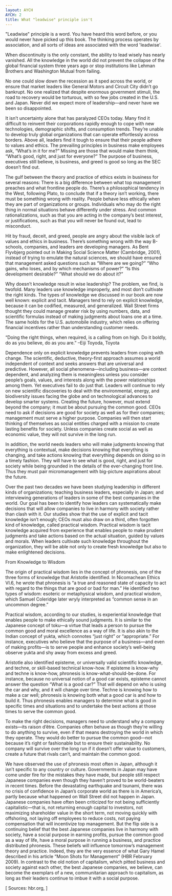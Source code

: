```yaml
---
layout: AYCH
AYCH: 2
title: What "leadwise" principle isn't
---
```


"Leadwise" principle is a word. You have heard this word before, or you would never have picked up this book. The thinking process operates by association, and all sorts of ideas are associated with the word 'leadwise'. 

When discontinuity is the only constant, the ability to lead wisely has nearly vanished. All the knowledge in the world did not prevent the collapse of the global financial system three years ago or stop institutions like Lehman Brothers and Washington Mutual from failing.

No one could slow down the recession as it sped across the world, or ensure that market leaders like General Motors and Circuit City didn’t go bankrupt. No one realized that despite enormous government stimuli, the road to recovery would be torturous, with so few jobs created in the U.S. and Japan. Never did we expect more of leadership—and never have we been so disappointed.

It isn’t uncertainty alone that has paralyzed CEOs today. Many find it difficult to reinvent their corporations rapidly enough to cope with new technologies, demographic shifts, and consumption trends. They’re unable to develop truly global organizations that can operate effortlessly across borders. Above all, leaders find it tough to ensure that their people adhere to values and ethics. The prevailing principles in business make employees ask, “What’s in it for me?” Missing are those that would make them think, “What’s good, right, and just for everyone?” The purpose of business, executives still believe, is business, and greed is good so long as the SEC doesn’t find out.

The gulf between the theory and practice of ethics exists in business for several reasons: There is a big difference between what top management preaches and what frontline people do. There’s a philosophical tendency in the West, following Plato, to conclude that if a theory isn’t working, there must be something wrong with reality. People behave less ethically when they are part of organizations or groups. Individuals who may do the right thing in normal situations behave differently under stress. And common rationalizations, such as that you are acting in the company’s best interest, or justifications, such as that you will never be found out, lead to misconduct.

Hit by fraud, deceit, and greed, people are angry about the visible lack of values and ethics in business. There’s something wrong with the way B-schools, companies, and leaders are developing managers. As Bent Flyvbjerg pointed out in Making Social Science Matter (Cambridge, 2001), instead of trying to emulate the natural sciences, we should have ensured that management asked questions such as “Where are we going?” “Who gains, who loses, and by which mechanisms of power?” “Is this development desirable?” “What should we do about it?”


Why doesn’t knowledge result in wise leadership? The problem, we find, is twofold. Many leaders use knowledge improperly, and most don’t cultivate the right kinds. The types of knowledge we discussed in our book are now well known: explicit and tacit. Managers tend to rely on explicit knowledge, because it can be codified, measured, and generalized. Wall Street firms thought they could manage greater risk by using numbers, data, and scientific formulas instead of making judgments about loans one at a time. The same holds for the U.S. automobile industry, which relies on offering financial incentives rather than understanding customer needs.

“Doing the right things, when required, is a calling from on high. Do it boldly, do as you believe, do as you are.” –Eiji Toyoda, Toyota

Dependence only on explicit knowledge prevents leaders from coping with change. The scientific, deductive, theory-first approach assumes a world independent of context and seeks answers that are universal and predictive. However, all social phenomena—including business—are context dependent, and analyzing them is meaningless unless you consider people’s goals, values, and interests along with the power relationships among them. Yet executives fail to do just that.
Leaders will continue to rely on new scientific discoveries to deal with the environmental, energy, and biodiversity issues facing the globe and on technological advances to develop smarter systems. Creating the future, however, must extend beyond the company; it must be about pursuing the common good. CEOs need to ask if decisions are good for society as well as for their companies; management must serve a higher purpose. Companies will then start thinking of themselves as social entities charged with a mission to create lasting benefits for society. Unless companies create social as well as economic value, they will not survive in the long run.

In addition, the world needs leaders who will make judgments knowing that everything is contextual, make decisions knowing that everything is changing, and take actions knowing that everything depends on doing so in a timely fashion. They will have to see what is good, right, and just for society while being grounded in the details of the ever-changing front line. Thus they must pair micromanagement with big-picture aspirations about the future.

Over the past two decades we have been studying leadership in different kinds of organizations; teaching business leaders, especially in Japan; and interviewing generations of leaders in some of the best companies in the world. Our goal has been to identify how leaders can systematically make decisions that will allow companies to live in harmony with society rather than clash with it. Our studies show that the use of explicit and tacit knowledge isn’t enough; CEOs must also draw on a third, often forgotten kind of knowledge, called practical wisdom. Practical wisdom is tacit knowledge acquired from experience that enables people to make prudent judgments and take actions based on the actual situation, guided by values and morals. When leaders cultivate such knowledge throughout the organization, they will be able not only to create fresh knowledge but also to make enlightened decisions.

From Knowledge to Wisdom

The origin of practical wisdom lies in the concept of phronesis, one of the three forms of knowledge that Aristotle identified. In Nicomachean Ethics VI.6, he wrote that phronesis is “a true and reasoned state of capacity to act with regard to the things that are good or bad for man.” He identified two types of wisdom: esoteric or metaphysical wisdom, and practical wisdom, which Samuel Coleridge later wryly interpreted as “common sense in an uncommon degree.”

Practical wisdom, according to our studies, is experiential knowledge that enables people to make ethically sound judgments. It is similar to the Japanese concept of toku—a virtue that leads a person to pursue the common good and moral excellence as a way of life. It is also akin to the Indian concept of yukta, which connotes “just right” or “appropriate.” For instance, executives who believe that the purpose of a business—and even of making profits—is to serve people and enhance society’s well-being observe yukta and shy away from excess and greed.

Aristotle also identified episteme, or universally valid scientific knowledge, and techne, or skill-based technical know-how. If episteme is know-why and techne is know-how, phronesis is know-what-should-be-done. For instance, because no universal notion of a good car exists, episteme cannot answer the question “What is a good car?” That will depend on who is using the car and why, and it will change over time. Techne is knowing how to make a car well; phronesis is knowing both what a good car is and how to build it. Thus phronesis enables managers to determine what is good in specific times and situations and to undertake the best actions at those times to serve the common good.

To make the right decisions, managers need to understand why a company exists—its raison d’être. Companies often behave as though they’re willing to do anything to survive, even if that means destroying the world in which they operate. They would do better to pursue the common good—not because it’s right or fashionable but to ensure their sustainability. No company will survive over the long run if it doesn’t offer value to customers, create a future that rivals can’t, and maintain the common good.

We have observed the use of phronesis most often in Japan, although it isn’t specific to any country or culture. Governments in Japan may have come under fire for the mistakes they have made, but people still respect Japanese companies even though they haven’t proved to be world-beaters in recent times. Before the devastating earthquake and tsunami, there was no crisis of confidence in Japan’s corporate world as there is in America’s, partly because what happened on Wall Street did not happen in Japan. Japanese companies have often been criticized for not being sufficiently capitalistic—that is, not returning enough capital to investors, not maximizing shareholder value in the short term, not moving quickly with offshoring, not laying off employees to reduce costs, not paying compensation that will incentivize top management. But the flip side is a continuing belief that the best Japanese companies live in harmony with society, have a social purpose in earning profits, pursue the common good as a way of life, have a moral purpose in running a business, and practice distributed phronesis.
These beliefs will influence tomorrow’s management theory and practice. Indeed, they are the very essence of what Gary Hamel described in his article “Moon Shots for Management” (HBR February 2009). In contrast to the old notion of capitalism, which pitted business and society against each other, the best Japanese companies, we believe, can become the exemplars of a new, communitarian approach to capitalism, as long as their leaders continue to imbue it with a social purpose.

[ Sources: hbr.org, ]


